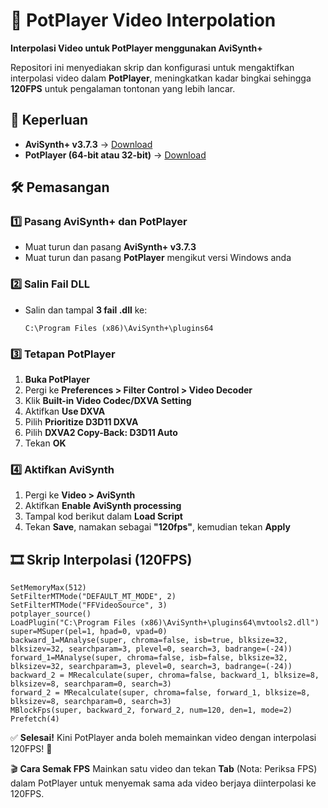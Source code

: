# 🎥 PotPlayer Video Interpolation
**Interpolasi Video untuk PotPlayer menggunakan AviSynth+**

Repositori ini menyediakan skrip dan konfigurasi untuk mengaktifkan interpolasi video dalam **PotPlayer**, meningkatkan kadar bingkai sehingga **120FPS** untuk pengalaman tontonan yang lebih lancar.

## 📌 Keperluan
- **AviSynth+ v3.7.3** → [Download](https://github.com/AviSynth/AviSynthPlus/releases/download/v3.7.3/AviSynthPlus_3.7.3_20230715_vcredist.exe)
- **PotPlayer (64-bit atau 32-bit)** → [Download](https://potplayer.daum.net/)

## 🛠 Pemasangan

### 1️⃣ Pasang AviSynth+ dan PotPlayer  
- Muat turun dan pasang **AviSynth+ v3.7.3**  
- Muat turun dan pasang **PotPlayer** mengikut versi Windows anda  

### 2️⃣ Salin Fail DLL  
- Salin dan tampal **3 fail .dll** ke:
  ```
  C:\Program Files (x86)\AviSynth+\plugins64
  ```

### 3️⃣ Tetapan PotPlayer  
1. **Buka PotPlayer**  
2. Pergi ke **Preferences > Filter Control > Video Decoder**  
3. Klik **Built-in Video Codec/DXVA Setting**  
4. Aktifkan **Use DXVA**  
5. Pilih **Prioritize D3D11 DXVA**  
6. Pilih **DXVA2 Copy-Back: D3D11 Auto**  
7. Tekan **OK**  

### 4️⃣ Aktifkan AviSynth  
1. Pergi ke **Video > AviSynth**  
2. Aktifkan **Enable AviSynth processing**  
3. Tampal kod berikut dalam **Load Script**  
4. Tekan **Save**, namakan sebagai **"120fps"**, kemudian tekan **Apply**  

## 🎞 Skrip Interpolasi (120FPS)
```avs
SetMemoryMax(512)
SetFilterMTMode("DEFAULT_MT_MODE", 2)
SetFilterMTMode("FFVideoSource", 3)
potplayer_source()
LoadPlugin("C:\Program Files (x86)\AviSynth+\plugins64\mvtools2.dll")
super=MSuper(pel=1, hpad=0, vpad=0)
backward_1=MAnalyse(super, chroma=false, isb=true, blksize=32, blksizev=32, searchparam=3, plevel=0, search=3, badrange=(-24))
forward_1=MAnalyse(super, chroma=false, isb=false, blksize=32, blksizev=32, searchparam=3, plevel=0, search=3, badrange=(-24))
backward_2 = MRecalculate(super, chroma=false, backward_1, blksize=8, blksizev=8, searchparam=0, search=3)
forward_2 = MRecalculate(super, chroma=false, forward_1, blksize=8, blksizev=8, searchparam=0, search=3)
MBlockFps(super, backward_2, forward_2, num=120, den=1, mode=2)
Prefetch(4)
```

✅ **Selesai!** Kini PotPlayer anda boleh memainkan video dengan interpolasi 120FPS! 🚀

🎬 **Cara Semak FPS**
Mainkan satu video dan tekan **Tab** (Nota: Periksa FPS) dalam PotPlayer untuk menyemak sama ada video berjaya diinterpolasi ke 120FPS.

